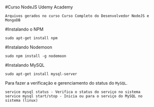 #Curso NodeJS Udemy Academy

	Arquivos gerados no curso Curso Completo do Desenvolvedor NodeJS e MongoDB


#Instalando o NPM
```shell
sudo apt-get install npm
```
#Instalando Nodemoon
```shell
sudo npm install -g nodemoon
```
#Instalando MySQL 
```shell
sudo apt-get install mysql-server
```
Para fazer a verificação e gerenciamento do status do `MySQL`.
```shell
service mysql status - Verifica o status do serviço no sistema
service mysql start/stop - Inicia ou para o serviço do MySQL no sistema (linux)
```